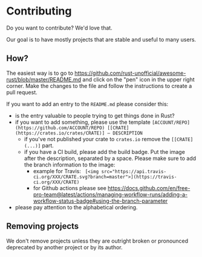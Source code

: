 # Contributing

Do you want to contribute? We'd love that.

Our goal is to have mostly projects that are stable and useful to many users.

## How?

The easiest way is to go to https://github.com/rust-unofficial/awesome-rust/blob/master/README.md and click on the "pen" icon in the upper right corner. Make the changes to the file and follow the instructions to create a pull request.

If you want to add an entry to the `README.md` please consider this:

- is the entry valuable to people trying to get things done in Rust?
- if you want to add something, please use the template `[ACCOUNT/REPO](https://github.com/ACCOUNT/REPO) [[CRATE](https://crates.io/crates/CRATE)] — DESCRIPTION`
    * if you've not published your crate to `crates.io` remove the `[[CRATE](...)]` part.
    * if you have a CI build, please add the build badge. Put the image after the description, separated by a space. Please make sure to add the branch information to the image:
       * example for Travis: ` [<img src="https://api.travis-ci.org/XXX/CRATE.svg?branch=master">](https://travis-ci.org/XXX/CRATE)`
       * for Github actions please see https://docs.github.com/en/free-pro-team@latest/actions/managing-workflow-runs/adding-a-workflow-status-badge#using-the-branch-parameter
- please pay attention to the alphabetical ordering.


## Removing projects

We don't remove projects unless they are outright broken or pronounced deprecated by another project or by its author.
